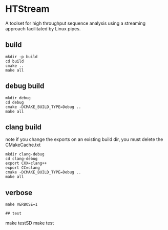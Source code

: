# HTStream
A toolset for high throughput sequence analysis using a streaming approach facilitated by Linux pipes.


## build
```
mkdir -p build
cd build
cmake ..
make all 
```

## debug build
```
mkdir debug
cd debug
cmake -DCMAKE_BUILD_TYPE=Debug ..
make all
```

## clang build

note if you change the exports on an existing build dir, you must delete the CMakeCache.txt

```
mkdir clang-debug
cd clang-debug
export CXX=clang++
export CC=clang
cmake -DCMAKE_BUILD_TYPE=Debug ..
make all
```

## verbose 
```
make VERBOSE=1

## test

```
make testSD
make test
```
